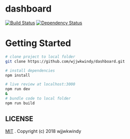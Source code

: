 # dashboard

[![Build Status](https://travis-ci.org/wjjwkwindy/dashboard.svg?branch=master)](https://travis-ci.org/wjjwkwindy/dashboard)
[![Dependency Status](https://david-dm.org/wjjwkwindy/dashboard.svg)](https://david-dm.org/wjjwkwindy/dashboard)

# Getting Started

```bash
# clone project to local folder
git clone https://github.com/wjjwkwindy/dashboard.git

# install dependencies
npm install

# live review at localhost:3000
npm run dev
&
# bundle code to local folder
npm run build
```

## LICENSE

[MIT](https://github.com/wjjwkwindy/dashboard/blob/master/LICENSE) . Copyright (c) 2018 wjjwkwindy